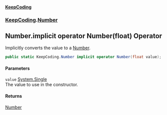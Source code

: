 #### [KeepCoding](index.md 'index')
### [KeepCoding](KeepCoding.md 'KeepCoding').[Number](Number.md 'KeepCoding.Number')
## Number.implicit operator Number(float) Operator
Implicitly converts the value to a [Number](Number.md 'KeepCoding.Number').  
```csharp
public static KeepCoding.Number implicit operator Number(float value);
```
#### Parameters
<a name='KeepCoding_Number_op_ImplicitKeepCoding_Number(float)_value'></a>
`value` [System.Single](https://docs.microsoft.com/en-us/dotnet/api/System.Single 'System.Single')  
The value to use in the constructor.
  
#### Returns
[Number](Number.md 'KeepCoding.Number')  

